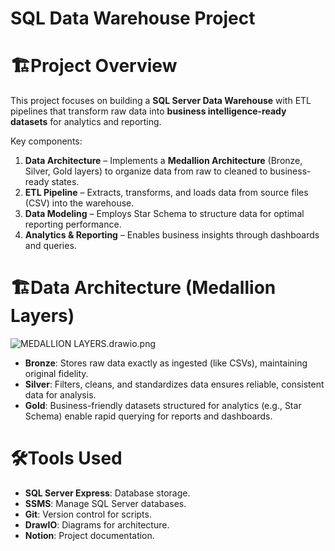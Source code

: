 
# **SQL Data Warehouse Project**

# 🏗️**Project Overview**

This project focuses on building a **SQL Server Data Warehouse** with ETL pipelines that transform raw data into **business intelligence-ready datasets** for analytics and reporting.

Key components:

1. **Data Architecture** – Implements a **Medallion Architecture** (Bronze, Silver, Gold layers) to organize data from raw to cleaned to business-ready states.
2. **ETL Pipeline** – Extracts, transforms, and loads data from source files (CSV) into the warehouse.
3. **Data Modeling** – Employs Star Schema to structure data for optimal reporting performance.
4. **Analytics & Reporting** – Enables business insights through dashboards and queries.

# 🏗️**Data Architecture (Medallion Layers)**

![MEDALLION LAYERS.drawio.png](attachment:af3d4c9d-de5b-4c49-9e83-98567a56a023:MEDALLION_LAYERS.drawio.png)

- **Bronze**: Stores raw data exactly as ingested (like CSVs), maintaining original fidelity.
- **Silver**: Filters, cleans, and standardizes data ensures reliable, consistent data for analysis.
- **Gold**: Business-friendly datasets structured for analytics (e.g., Star Schema)  enable rapid querying for reports and dashboards.

# 🛠️**Tools Used**

- **SQL Server Express**: Database storage.
- **SSMS**: Manage SQL Server databases.
- **Git**: Version control for scripts.
- **DrawIO**: Diagrams for architecture.
- **Notion**: Project documentation.
